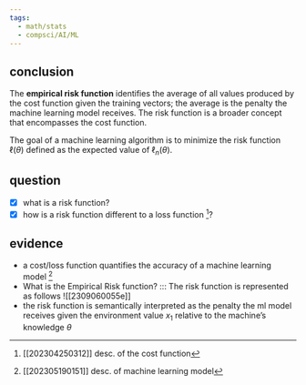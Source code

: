 ```yaml
---
tags:
  - math/stats
  - compsci/AI/ML
---
```

## conclusion
The **empirical risk function** identifies the average of all values produced by the cost function given the training vectors; the average is the penalty the machine learning model receives. The risk function is a broader concept that encompasses the cost function. <!--SR:!2023-09-18,4,270-->

The goal of a machine learning algorithm is to minimize the risk function $\ell(\theta)$ defined as the expected value of $\ell_n(\theta)$.
## question
- [x] what is a risk function?
- [x] how is a risk function different to a loss function [^1]?
## evidence
- a cost/loss function quantifies the accuracy of a machine learning model [^2] 
- What is the Empirical Risk function? ::: The risk function is represented as follows ![[2309060055e]]
- the risk function is semantically interpreted as the penalty the ml model receives given the environment value $x_1$ relative to the machine’s knowledge $\theta$

[^1]: [[202304250312]] desc. of the cost function
[^2]: [[202305190151]] desc. of machine learning model